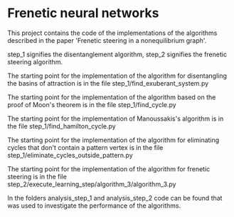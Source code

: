 # Frenetic neural networks

This project contains the code of the implementations of the algorithms described in the paper 'Frenetic steering in a nonequilibrium graph'.

step_1 signifies the disentanglement algorithm, step_2 signifies the frenetic steering algorithm.

The starting point for the implementation of the algorithm for disentangling the basins of attraction is in the file step_1/find_exuberant_system.py

The starting point for the implementation of the algorithm based on the proof of Moon's theorem is in the file step_1/find_cycle.py

The starting point for the implementation of Manoussakis's algorithm is in the file step_1/find_hamilton_cycle.py

The starting point for the implementation of the algorithm for eliminating cycles that don't contain a pattern vertex is in the file step_1/eliminate_cycles_outside_pattern.py

The starting point for the implementation of the algorithm for frenetic steering is in the file step_2/execute_learning_step/algorithm_3/algorithm_3.py

In the folders analysis_step_1 and analysis_step_2 code can be found that was used to investigate the performance of the algorithms. 